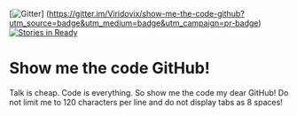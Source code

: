 [![Gitter](https://badges.gitter.im/Join%20Chat.svg)]
(https://gitter.im/Viridovix/show-me-the-code-github?utm_source=badge&utm_medium=badge&utm_campaign=pr-badge)
[![Stories in Ready](https://badge.waffle.io/Viridovix/show-me-the-code-github.png?label=ready&title=Ready)](https://waffle.io/Viridovix/show-me-the-code-github)

# Show me the code GitHub!

Talk is cheap. Code is everything. So show me the code my dear GitHub!
Do not limit me to 120 characters per line and do not display tabs as 8 spaces!
